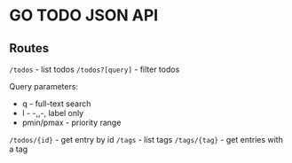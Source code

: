# GO TODO JSON API

## Routes

`/todos` - list todos
`/todos?[query]` - filter todos

Query parameters:
- q - full-text search
- l - -,,-, label only
- pmin/pmax - priority range

`/todos/{id}` - get entry by id
`/tags` - list tags
`/tags/{tag}` - get entries with a tag

